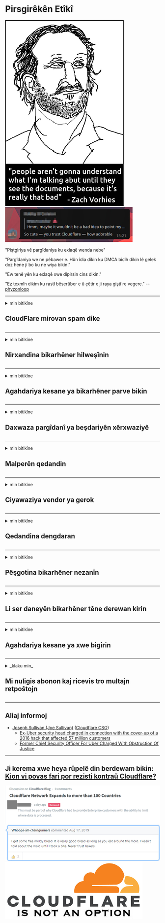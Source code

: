 # Pirsgirêkên Etîkî

![](../image/itsreallythatbad.jpg)
![](../image/telegram/c81238387627b4bfd3dcd60f56d41626.jpg)

"Piştgiriya vê pargîdaniya ku exlaqê wenda nebe"

"Pargîdaniya we ne pêbawer e. Hûn îdia dikin ku DMCA bicîh dikin lê gelek doz hene ji bo ku ne wiya bikin."

"Ew tenê yên ku exlaqê xwe dipirsin cins dikin."

"Ez texmîn dikim ku rastî bêserûber e û çêtir e ji raya giştî re vegere."  -- [phyzonloop](https://twitter.com/phyzonloop)


---


<details>
<summary>min bitikîne

## CloudFlare mirovan spam dike
</summary>


Cloudflare e-nameyên spam dişîne bikarhênerên ne-Cloudflare.

- Tenê ji e-nameyên ku hûn lê ketine re e-nameyan bişînin
- Dema ku bikarhêner dibêjin "raweste", hingê şandina e-nameyê rawestînin

Ew ew hêsan e. Lê Cloudflare meraq nake.
Cloudflare got karanîna karûbarê wan dikare hemî spammers an êrîşker rawestînin.
Howawa em dikarin Cloudflare rawestînin bêyî Cloudflare çalak bikin?


| 🖼 | 🖼 |
| --- | --- |
| ![](../image/cfspam01.jpg) | ![](../image/cfspam03.jpg) |
| ![](../image/cfspam02.jpg) | ![](../image/cfspambrittany.jpg)<br>![](../image/cfspamtwtr.jpg) |

</details>

---

<details>
<summary>min bitikîne

## Nirxandina bikarhêner hilweşînin
</summary>


Cloudflare sansor nirxandinên neyînî.
Heke hûn li ser Twitter-ê nivîsa dijî-Cloudflare bişînin, we şansek heye ku hûn peyama "Na, ew ne" ye ji karmendê Cloudflare re bersivek bistînin.
Heke hûn li ser malpera ku nirxandinek neyînî bişînin, ew ê hewl bidin ku wê sansorê bikin.


| 🖼 | 🖼 |
| --- | --- |
| ![](../image/cfcenrev_01.jpg)<br>![](../image/cfcenrev_02.jpg) | ![](../image/cfcenrev_03.jpg) |

</details>

---

<details>
<summary>min bitikîne

## Agahdariya kesane ya bikarhêner parve bikin
</summary>


Cloudflare pirsgirêkek zordariyek girseyî heye.
Cloudflare agahdariya kesane ya kesên ku ji malperên mêvandar gilî dikin re parve dike.
Ew carinan ji we dipirsin ku hûn ID-ya xwe ya rastîn peyda bikin.
Heke hûn naxwazin zordarî, êrîşkirin, şuştin an kuştin werin, hûn çêtir in ku ji malperên Cloudflared dûr bimînin.


| 🖼 | 🖼 |
| --- | --- |
| ![](../image/cfdox_what.jpg) | ![](../image/cfdox_swat.jpg) |
| ![](../image/cfdox_kill.jpg) | ![](../image/cfdox_threat.jpg) |
| ![](../image/cfdox_dox.jpg) | ![](../image/cfdox_ex1.jpg) |
| ![](../image/cfabuseform.jpg) | ![](../image/cfdox_ex2.jpg) |

</details>

---

<details>
<summary>min bitikîne

## Daxwaza pargîdanî ya beşdariyên xêrxwaziyê
</summary>


CloudFlare ji bo xêrxwazî ​​pirsî ye.
Ev tirsnak e ku pargîdaniyek Amerîkî dê ligel rêxistinên nefermî yên sedemên baş bipirsin.
Heke hûn dixwazin mirovan asteng bikin an wextê kesên din wenda bikin, dibe ku hûn bixwazin ji bo karmendên Cloudflare hin pizzas ferman bikin.


![](../image/cfdonate.jpg)

</details>

---

<details>
<summary>min bitikîne

## Malperên qedandin
</summary>


Hûn ê çi bikin ku ger malpera we ji nişkê ve hilweşe?
Rapor hene ku Cloudflare şîfreyên bikarhêner hilweşand an karûbarê bêyî hişyariyê rawestîne, bêdeng.
Em pêşniyar dikin ku we peydakir çêtir bibîne.

![](../image/cftmnt.jpg)

</details>

---

<details>
<summary>min bitikîne

## Ciyawaziya vendor ya gerok
</summary>


CloudFlare gava ku dermankirina dijminane dide bikarhênerên ne-Tor-Browser ên li ser Tor-ê, CloudFlare dermanên bijarte dide wan.
Bikarhênerên Tor ên ku bi mafî dardakirina JavaScript-ne-belaş red dikin jî tedawiya dijminatî distînin.
Vê gihîştina newekheviyê xirabûnek tirumbêl a torgilokê ye û xerabûna hêzê ye.

![](../image/browdifftbcx.gif)

- Eftep: Browser Tor, rast: Chrome. Navnîşana heman IP-ê.

![](../image/browserdiff.jpg)

- Eftep: Tor Browser Javascript Bêkêşkêşkirî, Cookie Enabled
- Rast: Chrome Javascript-ê Vebijêrk, Cookie Neçalak

![](../image/cfsiryoublocked.jpg)

- QuteBrowser (gerokek piçûk) bêyî Tor (Clearnet IP)

| ***Browser*** | ***Dermankirina gihîştinê*** |
| --- | --- |
| Tor Browser (Javascript çalak kir) | gihîştina destûrê ye |
| Firefox (Javascript çalak kir) | gihîştina xilas kirin |
| Chromium (Javascript çalak kir) | gihîştina xilas kirin |
| Chromium or Firefox (Javascript neçalak kir) | gihîştinê hate sekinandin |
| Chromium or Firefox (Cookie neçalakirin) | gihîştinê hate sekinandin |
| QuteBrowser | gihîştinê hate sekinandin |
| lynx | gihîştinê hate sekinandin |
| w3m | gihîştinê hate sekinandin |
| wget | gihîştinê hate sekinandin |


Whyima bişkojka Audio bikar nakin ku pirsgirêka hêsan çareser bikin?

Erê, bişkokek bihîstwerî heye, lê her gav li Torê xebitîne.
Hûn ê vê mesajê bigirin dema ku hûn lê bikirtînin:

```
Paşê dîsa biceribînin
Dibe ku komputer an torê we pirsên xweser bişînin.
Ji bo ku bikarhênerên me biparêzin, em nikarin daxwaziya we rast biparêzin.
Ji bo bêtir agahdarî biçin rûpelê alîkariya me
```

</details>

---

<details>
<summary>min bitikîne

## Qedandina dengdaran
</summary>


Dengderên li eyaletên Dewletên Yekbûyî qeyd dikin ku dengdana dawî bi riya malpera Sekreterê Dewleta Yekbûyî li dewleta rûniştina xwe bidin.
Sekreterên sekreterên dewletê yên komarî-kontrolkirî bi zexmkirina malperê sekreterê dewletê bi navgîniya Cloudflare ve têkbirina dengderan dikin.
Cloudflare li dijî dermankirina bikarhênerên Tor, helwesta MITM-a wî wekî xalek navendî ya çavdêriya navendî ye, û rola wê xirabker li seranserê wê dibe sedema ku dengdêrên paşerojê ji qeydkirinê hez nakin.
Bi taybetî jî lîberal şexsiyet dikin.
Formên qeydkirina dengdêran derheqê lebatê sîyasî yê dengderê, navnîşana laşî ya kesane, jimara ewlehiya civakî û tarîxa jidayikbûnê agahdariya hesas digirin.
Piraniya dewletan tenê amûrek ji wê agahdariyê li gelemperî dikin, lê Cloudflare dema ku kesek dengê xwe tomar dike hemî ew agahdariyê dibîne.

Têbînî ku qeydkirina kaxezê li Cloudflare nagire ji ber ku sekreterê xebatkarên karmendên daneyên danûstendinê yên dewletê dibe ku ji malperê Cloudflare bikar bîne da ku daneyên têkevin.

| 🖼 | 🖼 |
| --- | --- |
| ![](../image/cfvotm_01.jpg) | ![](../image/cfvotm_02.jpg) |

- Change.org malperek navdar e ji bo berhevkirina deng û çalakiyan.
“Mirov li her deverê dest bi kampanyayê dikin, alîgiran sepandin, û bi biryargeran re dixebitin ku çareseriyan bimeşînin.”
Mixabin, gelek kes ji ber sehîdê Cloudflare-ê ya guherbar nekarin biguhezînin.org.
Ew ji îmzekirina daxwaznameyê de têne asteng kirin, bi vî rengî ew ji pêvajoyek demokratîk dûr dikevin.
Bikaranîna platforma din ya bê cloud, wekî OpenPetition alîkariya çareserkirina pirsgirêkê dike.

| 🖼 | 🖼 |
| --- | --- |
| ![](../image/changeorgasn.jpg) | ![](../image/changeorgtor.jpg) |

- Cloudflare "Projeya Athenian" ji bo parastina malperên hilbijartinê yên dewlet û herêmî belaş-asta-pargîdanîya pargîdanî pêşkêş dike.
Wan got "nûnerên wan dikarin bigihîjin agahdariya hilbijartinê û qeydkirina dengderan" lê ev derewek e ji ber ku gelek kes bi hêsanî nikarin li malperê seyr bikin.

</details>

---

<details>
<summary>min bitikîne

## Pêşgotina bikarhêner nezanîn
</summary>


Ger hûn tiştek hilbijêrin, hûn li bendê ne ku hûn di derheqê wê de e-nameyek peyda nebin.
Cloudflare pêşnîyara bikarhêner berçav dike û daneyên bi pargîdaniyên sêyemîn bêyî razîbûna kirrûbirra parve dike.
Heke hûn nexşeya wan a belaş bikar tînin, ew carinan ji we re e-name ji we re dişînin ku ji we dipirsin ku hûn aboneya mehane bikirin.

![](../image/cfviopl_tp.jpg)

</details>

---

<details>
<summary>min bitikîne

## Li ser daneyên bikarhêner têne derewan kirin
</summary>


Li gorî vê bloga xerîdar a ex-cloudflare, Cloudflare di derbarê rakirina hesaban derewan dike.
Heya nuha, gelek pargîdan piştî ku we hesabê we girtî an rakirin, daneyên we digire.
Piraniya pargîdaniyên baş di siyaseta xwe ya nepenîtiyê de behsa wê dikin.
Cloudflare? Na.

```
2019-08-05 CloudFlare ji min re piştrast kir ku ew hesabê min rakirin.
2019-10-02 Min e-nameyek ji CloudFlare wergirt "ji ber ku ez xerîdar im"
```

Cloudflare bi peyva "rakirin" nizanibû.
Heke bi rastî jî rakirin, ma çima ev xerîdar e-nameyek peyda kir?
Wî her wiha destnîşan kir ku polîtîkaya nepenîtiya Cloudflare di derbarê wê de napeyive.

```
Polîtîkaya nepenîtiya wan a nû nahêle daneyên danûstendina salekê berdewam bike.
```

![](../image/cfviopl_notdel.jpg)

Heke hûn polîtîkaya nepenîtiya wan LIE ye, hûn dikarin çawa bi Cloudflare bawer bikin?

</details>

---

<details>
<summary>min bitikîne

## Agahdariya kesane ya xwe bigirin
</summary>


Rakirina hesabê Cloudflare di asta dijwar e.

```
Bilêtek piştevaniyê bi karanîna kategoriya "Hesab" bişînin,
û di laşê peyamê de betalkirina hesabê bixwaze.
Berî ku hûn betalkirinê daxwaz bikin divê hûn nebin domen û qertên krediyê.
```

Hûn ê e-nameya pejirandinê bistînin.

![](../image/cf_deleteandkeep.jpg)

"Me dest pê kir ku hûn doza betalkirina we pêvajoyê bikin" lê "Em ê bidomînin agahdariya kesane ya we hilanîn".

Hûn dikarin vê "bawer bikin"?

</details>

---

<details>
<summary>_klaku min_

## Mi nuligis abonon kaj ricevis tro multajn retpoŝtojn
</summary>


La uzanto nuligis sian 'Cloudflare stream' abonon kaj li ricevas retpoŝtajn memorigilojn ĉiutage por rememorigi lin pri nuligita abono.
Ne estas malaprobita butono. Kiel vi ĉesas ĉi tiun frenezon?

![](../image/barrageemailcancelsubscription.jpg)

Cloudflare diris al ĉi tiu uzanto kontakti subtenteamo kaj peti ĉiujn viajn enhavojn forigi.

- [t](https://web.archive.org/web/20210412165334/https://twitter.com/JohnHaldson/status/1381651569247088650)

</details>

---

## Aliaj informoj

- [Joseph Sullivan (Joe Sullivan)](../cloudflare_inc/cloudflare_members.md) ([Cloudflare CSO](https://twitter.com/eastdakota/status/1296522269313785862))
  - [Ex-Uber security head charged in connection with the cover-up of a 2016 hack that affected 57 million customers](https://www.businessinsider.com/uber-data-hack-security-head-joe-sullivan-charged-cover-up-2020-8)
  - [Former Chief Security Officer For Uber Charged With Obstruction Of Justice](https://www.justice.gov/usao-ndca/pr/former-chief-security-officer-uber-charged-obstruction-justice)


---

## Ji kerema xwe heya rûpelê din berdewam bikin:   [Kion vi povas fari por rezisti kontraŭ Cloudflare?](ku.action.md)

![](../image/censor_cloudflare_blogcomment.jpg)
![](../image/freemoldybread.jpg)
![](../image/cfisnotanoption.jpg)
